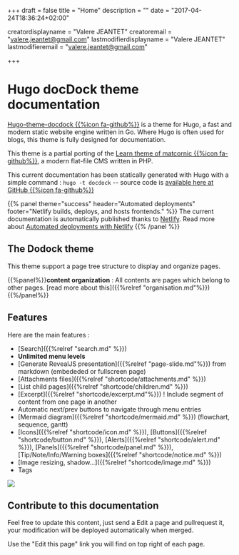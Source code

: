 +++
draft = false
title = "Home"
description = ""
date = "2017-04-24T18:36:24+02:00"


creatordisplayname = "Valere JEANTET"
creatoremail = "valere.jeantet@gmail.com"
lastmodifierdisplayname = "Valere JEANTET"
lastmodifieremail = "valere.jeantet@gmail.com"

+++

<span id="sidebar-toggle-span">
<a href="#" id="sidebar-toggle" data-sidebar-toggle=""><i class="fa fa-bars"></i></a>
</span>


# Hugo docDock theme documentation
[Hugo-theme-docdock {{%icon fa-github%}}](https://github.com/vjeantet/hugo-theme-docdock) is a theme for Hugo, a fast and modern static website engine written in Go. Where Hugo is often used for blogs, this theme is fully designed for documentation.

This theme is a partial porting of the [Learn theme of matcornic {{%icon fa-github%}}](https://github.com/matcornic/hugo-theme-learn), a modern flat-file CMS written in PHP.

This current documentation has been statically generated with Hugo with a simple command : `hugo -t docdock` -- source code is [available here at GitHub {{%icon fa-github%}}](https://github.com/vjeantet/hugo-theme-docDock)



{{% panel theme="success" header="Automated deployments" footer="Netlify builds, deploys, and hosts  frontends." %}}
The current documentation is automatically published thanks to [Netlify](https://www.netlify.com/).
Read more about [Automated deployments with Netlify](https://www.netlify.com/blog/2015/07/30/hosting-hugo-on-netlifyinsanely-fast-deploys/)
{{% /panel %}}

## The Dodock theme
This theme support a page tree structure to display and organize pages.

{{%panel%}}**content organization** : All contents are pages which belong to other pages. [read more about this]({{%relref "organisation.md"%}}) {{%/panel%}}

## Features
Here are the main features :

* [Search]({{%relref "search.md" %}})
* **Unlimited menu levels**
* [Generate RevealJS presentation]({{%relref "page-slide.md"%}}) from markdown (embededed or fullscreen page)
* [Attachments files]({{%relref "shortcode/attachments.md" %}})
* [List child pages]({{%relref "shortcode/children.md" %}})
* [Excerpt]({{%relref "shortcode/excerpt.md"%}}) ! Include segment of content from one page in another
* Automatic next/prev buttons to navigate through menu entries
* [Mermaid diagram]({{%relref "shortcode/mermaid.md" %}}) (flowchart, sequence, gantt)
* [Icons]({{%relref "shortcode/icon.md" %}}), [Buttons]({{%relref "shortcode/button.md" %}}), [Alerts]({{%relref "shortcode/alert.md" %}}), [Panels]({{%relref "shortcode/panel.md" %}}), [Tip/Note/Info/Warning boxes]({{%relref "shortcode/notice.md" %}})
* [Image resizing, shadow...]({{%relref "shortcode/image.md" %}})
* Tags

![](https://raw.githubusercontent.com/vjeantet/hugo-theme-docdock/master/images/tn.png?width=33pc&classes=border,shadow)

## Contribute to this documentation
Feel free to update this content, just send a Edit a page and pullrequest it, your modification will be deployed automatically when merged.

Use the "Edit this page" link you will find on top right of each page.